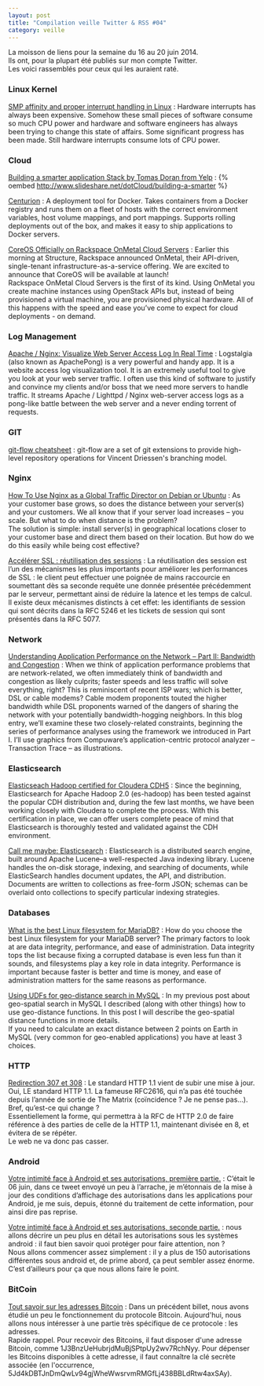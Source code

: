 ```yaml
---
layout: post
title: "Compilation veille Twitter & RSS #04"
category: veille
---
```


La moisson de liens pour la semaine du 16 au 20 juin 2014.  
Ils ont, pour la plupart été publiés sur mon compte Twitter.  
Les voici rassemblés pour ceux qui les auraient raté.

### Linux Kernel

[SMP affinity and proper interrupt handling in Linux](http://www.alexonlinux.com/smp-affinity-and-proper-interrupt-handling-in-linux)
:  Hardware interrupts has always been expensive. Somehow these small pieces of software consume so much CPU power and hardware and software engineers has always been trying to change this state of affairs. Some significant progress has been made. Still hardware interrupts consume lots of CPU power.

### Cloud

[Building a smarter application Stack by Tomas Doran from Yelp](http://www.slideshare.net/dotCloud/building-a-smarter)
:  {% oembed http://www.slideshare.net/dotCloud/building-a-smarter %}

[Centurion](https://github.com/newrelic/centurion)
:  A deployment tool for Docker. Takes containers from a Docker registry and runs them on a fleet of hosts with the correct environment variables, host volume mappings, and port mappings. Supports rolling deployments out of the box, and makes it easy to ship applications to Docker servers.

[CoreOS Officially on Rackspace OnMetal Cloud Servers](http://coreos.com/blog/coreos-on-rackspace-onmetal-cloud-servers/)
:  Earlier this morning at Structure, Rackspace announced OnMetal, their API-driven, single-tenant infrastructure-as-a-service offering. We are excited to announce that CoreOS will be available at launch!  
Rackspace OnMetal Cloud Servers is the first of its kind. Using OnMetal you create machine instances using OpenStack APIs but, instead of being provisioned a virtual machine, you are provisioned physical hardware. All of this happens with the speed and ease you’ve come to expect for cloud deployments - on demand.

### Log Management

[Apache / Nginx: Visualize Web Server Access Log In Real Time](http://www.cyberciti.biz/open-source/use-logstalgia-apachepong-as-website-access-log-realtime-visualization-tool/)
:  Logstalgia (also known as ApachePong) is a very powerful and handy app. It is a website access log visualization tool. It is an extremely useful tool to give you look at your web server traffic. I often use this kind of software to justify and convince my clients and/or boss that we need more servers to handle traffic. It streams Apache / Lighttpd / Nginx web-server access logs as a pong-like battle between the web server and a never ending torrent of requests.

### GIT

[git-flow cheatsheet](http://danielkummer.github.io/git-flow-cheatsheet/)
:  git-flow are a set of git extensions to provide high-level repository operations for Vincent Driessen's branching model.

### Nginx

[How To Use Nginx as a Global Traffic Director on Debian or Ubuntu](https://www.digitalocean.com/community/tutorials/how-to-use-nginx-as-a-global-traffic-director-on-debian-or-ubuntu)
:  As your customer base grows, so does the distance between your server(s) and your customers. We all know that if your server load increases – you scale. But what to do when distance is the problem?  
The solution is simple: install server(s) in geographical locations closer to your customer base and direct them based on their location. But how do we do this easily while being cost effective? 

[Accélérer SSL : réutilisation des sessions](http://vincent.bernat.im/fr/blog/2011-sessions-ssl-rfc5077.html)
:  La réutilisation des session est l’un des mécanismes les plus importants pour améliorer les performances de SSL : le client peut effectuer une poignée de mains raccourcie en soumettant dès sa seconde requête une donnée présentée précédemment par le serveur, permettant ainsi de réduire la latence et les temps de calcul. Il existe deux mécanismes distincts à cet effet: les identifiants de session qui sont décrits dans la RFC 5246 et les tickets de session qui sont présentés dans la RFC 5077.

### Network

[Understanding Application Performance on the Network – Part II: Bandwidth and Congestion](http://apmblog.compuware.com/2014/06/19/understanding-application-performance-on-the-network-bandwidth-and-congestion/)
:  When we think of application performance problems that are network-related, we often immediately think of bandwidth and congestion as likely culprits; faster speeds and less traffic will solve everything, right? This is reminiscent of recent ISP wars; which is better, DSL or cable modems? Cable modem proponents touted the higher bandwidth while DSL proponents warned of the dangers of sharing the network with your potentially bandwidth-hogging neighbors. In this blog entry, we’ll examine these two closely-related constraints, beginning the series of performance analyses using the framework we introduced in Part I. I’ll use graphics from Compuware’s application-centric protocol analyzer – Transaction Trace – as illustrations.

### Elasticsearch

[Elasticseach Hadoop certified for Cloudera CDH5](http://www.elasticsearch.org/blog/elasticseach-hadoop-certified-cloudera-cdh5/)
:  Since the beginning, Elasticsearch for Apache Hadoop 2.0 (es-hadoop) has been tested against the popular CDH distribution and, during the few last months, we have been working closely with Cloudera to complete the process. With this certification in place, we can offer users complete peace of mind that Elasticsearch is thoroughly tested and validated against the CDH environment.

[Call me maybe: Elasticsearch](http://aphyr.com/posts/317-call-me-maybe-elasticsearch)
:  Elasticsearch is a distributed search engine, built around Apache Lucene–a well-respected Java indexing library. Lucene handles the on-disk storage, indexing, and searching of documents, while ElasticSearch handles document updates, the API, and distribution. Documents are written to collections as free-form JSON; schemas can be overlaid onto collections to specify particular indexing strategies.

### Databases

[What is the best Linux filesystem for MariaDB?](https://mariadb.com/blog/what-best-linux-filesystem-mariadb)
:  How do you choose the best Linux filesystem for your MariaDB server? The primary factors to look at are data integrity, performance, and ease of administration. Data integrity tops the list because fixing a corrupted database is even less fun than it sounds, and filesystems play a key role in data integrity. Performance is important because faster is better and time is money, and ease of administration matters for the same reasons as performance.

[Using UDFs for geo-distance search in MySQL](http://www.mysqlperformanceblog.com/2014/06/19/using-udfs-for-geo-distance-search-in-mysql/)
:  In my previous post about geo-spatial search in MySQL I described (along with other things) how to use geo-distance functions. In this post I will describe the geo-spatial distance functions in more details.  
If you need to calculate an exact distance between 2 points on Earth in MySQL (very common for geo-enabled applications) you have at least 3 choices.

### HTTP

[Redirection 307 et 308](http://sametmax.com/redirection-307-et-308/)
:  Le standard HTTP 1.1 vient de subir une mise à jour.  
Oui, LE standard HTTP 1.1. La fameuse RFC2616, qui n’a pas été touchée depuis l’année de sortie de The Matrix (coïncidence ? Je ne pense pas…).  
Bref, qu’est-ce qui change ?  
Essentiellement la forme, qui permettra à la RFC de HTTP 2.0 de faire référence à des parties de celle de la HTTP 1.1, maintenant divisée en 8, et évitera de se répéter.  
Le web ne va donc pas casser.

### Android

[Votre intimité face à Android et ses autorisations, première partie.](http://pixellibre.net/2014/06/votre-intimite-face-a-android-et-ses-autorisations/)
:  C’était le 06 juin, dans ce tweet envoyé un peu à l’arrache, je m’étonnais de la mise à jour des conditions d’affichage des autorisations dans les applications pour Android, je me suis, depuis, étonné du traitement de cette information, pour ainsi dire pas reprise.

[Votre intimité face à Android et ses autorisations, seconde partie.](http://pixellibre.net/2014/06/votre-intimite-face-a-android-et-ses-autorisations-seconde-partie/)
:  nous allons décrire un peu plus en détail les autorisations sous les systèmes android : il faut bien savoir quoi protéger pour faire attention, non ?  
Nous allons commencer assez simplement : il y a plus de 150 autorisations différentes sous android et, de prime abord, ça peut sembler assez énorme. C’est d’ailleurs pour ça que nous allons faire le point.

### BitCoin

[Tout savoir sur les adresses Bitcoin](http://www.miximum.fr/tout-savoir-sur-les-adresses-bitcoin.html)
:  Dans un précédent billet, nous avons étudié un peu le fonctionnement du protocole Bitcoin. Aujourd'hui, nous allons nous intéresser à une partie très spécifique de ce protocole : les adresses.  
Rapide rappel. Pour recevoir des Bitcoins, il faut disposer d'une adresse Bitcoin, comme 1J3BnzUeHubrjdMuBjSPtpUy2wv7RchNyy. Pour dépenser les Bitcoins disponibles à cette adresse, il faut connaître la clé secrète associée (en l'occurrence, 5Jd4kDBTJnDmQwLv94gjWheWwsrvmRMGfLj438BBLdRtw4axSAy).
